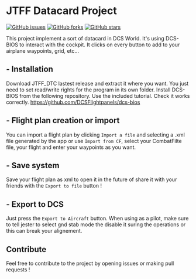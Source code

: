 # JTFF Datacard Project

[![GitHub issues](https://img.shields.io/github/issues/JTFF-applications/jtff-dtc?style=for-the-badge)](https://github.com/JTFF-applications/jtff-dtc/issues)
[![GitHub forks](https://img.shields.io/github/forks/JTFF-applications/jtff-dtc?style=for-the-badge)](https://github.com/JTFF-applications/jtff-dtc/network)
[![GitHub stars](https://img.shields.io/github/stars/JTFF-applications/jtff-dtc?style=for-the-badge)](https://github.com/JTFF-applications/jtff-dtc/stargazers)

This project implement a sort of datacard in DCS World. It's using DCS-BIOS to interact with the cockpit. It clicks on every button to add to your airplane waypoints, grid, etc...

## - Installation

Download JTFF_DTC lastest release and extract it where you want. You just need to set read/write rights for the program in its own folder.
Install DCS-BIOS from the following repository. Use the included tutorial. Check it works correctly. https://github.com/DCSFlightpanels/dcs-bios

## - Flight plan creation or import

You can import a flight plan by clicking `Import a file` and selecting a .xml file generated by the app or use `Import from CF`, select your CombatFilte file, your flight and enter your waypoints as you want.

## - Save system

Save your flight plan as xml to open it in the future of share it with your friends with the `Export to file` button !

## - Export to DCS

Just press the `Export to Aircraft` button.
When using as a pilot, make sure to tell jester to select gnd stab mode the disable it suring the operations or this can break your alignement.

## **Contribute**

Feel free to contribute to the project by opening issues or making pull requests !
